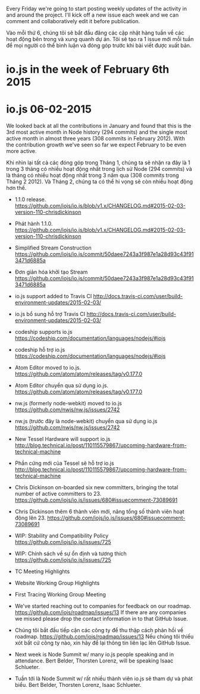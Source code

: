 Every Friday we're going to start posting weekly updates of the activity in and around the project. I'll kick off a new issue each week and we can comment and collaboratively edit it before publication.

Vào mỗi thứ 6, chúng tôi sẽ bắt đầu đăng các cập nhật hàng tuần về các hoạt động bên trong và xung quanh dự án. Tôi sẽ tạo ra 1 issue mới mỗi tuần để mọi người có thể bình luận và đóng góp trước khi bài viết được xuất bản.

# io.js in the week of February 6th 2015

# io.js 06-02-2015

We looked back at all the contributions in January and found that this is the 3rd most active month in Node history (294 commits) and the single most active month in almost three years (308 commits in February 2012). With the contribution growth we've seen so far we expect February to be even more active.

Khi nhìn lại tất cả các đóng góp trong Tháng 1, chúng ta sẽ nhận ra đây là 1 trong 3 tháng có nhiều hoạt động nhất trong lịch sử Node (294 commits) và là tháng có nhiều hoạt động nhất trong 3 năm qua (308 commits trong Tháng 2 2012). Và Tháng 2, chúng ta có thể hi vọng sẽ còn nhiều hoạt động hơn thế.

* 1.1.0 release. https://github.com/iojs/io.js/blob/v1.x/CHANGELOG.md#2015-02-03-version-110-chrisdickinson

* Phát hành 1.1.0. https://github.com/iojs/io.js/blob/v1.x/CHANGELOG.md#2015-02-03-version-110-chrisdickinson

* Simplified Stream Construction https://github.com/iojs/io.js/commit/50daee7243a3f987e1a28d93c43f913471d6885a

* Đơn giản hóa khởi tạo Stream https://github.com/iojs/io.js/commit/50daee7243a3f987e1a28d93c43f913471d6885a

* io.js support added to Travis CI http://docs.travis-ci.com/user/build-environment-updates/2015-02-03/

* io.js bổ sung hỗ trợ Travis CI http://docs.travis-ci.com/user/build-environment-updates/2015-02-03/

* codeship supports io.js https://codeship.com/documentation/languages/nodejs/#iojs

* codeship hỗ trợ io.js https://codeship.com/documentation/languages/nodejs/#iojs

* Atom Editor moved to io.js. https://github.com/atom/atom/releases/tag/v0.177.0

* Atom Editor chuyển qua sử dụng io.js. https://github.com/atom/atom/releases/tag/v0.177.0

* nw.js (formerly node-webkit) moved to io.js https://github.com/nwjs/nw.js/issues/2742

* nw.js (trước đây là node-webkit) chuyển qua sử dụng io.js https://github.com/nwjs/nw.js/issues/2742

* New Tessel Hardware will support io.js http://blog.technical.io/post/110115579867/upcoming-hardware-from-technical-machine

* Phần cứng mới của Tessel sẽ hỗ trợ io.js http://blog.technical.io/post/110115579867/upcoming-hardware-from-technical-machine

* Chris Dickinson on-boarded six new committers, bringing the total number of active committers to 23. https://github.com/iojs/io.js/issues/680#issuecomment-73089691

* Chris Dickinson thêm 6 thành viên mới, nâng tổng số thành viên hoạt động lên 23. https://github.com/iojs/io.js/issues/680#issuecomment-73089691

* WIP: Stability and Compatibility Policy https://github.com/iojs/io.js/issues/725

* WIP: Chính sách về sự ổn định và tương thích https://github.com/iojs/io.js/issues/725

* TC Meeting Highlights

* Website Working Group Highlights

* First Tracing Working Group Meeting

* We've started reaching out to companies for feedback on our roadmap. https://github.com/iojs/roadmap/issues/13 If there are any companies we missed please drop the contact information in to that GitHub Issue.

* Chúng tôi bắt đầu tiếp cận các công ty để thu thập cách phản hồi về roadmap. https://github.com/iojs/roadmap/issues/13 Nếu chúng tôi thiếu xót bất cứ công ty nào, xin hãy để lại thông tin liên lạc lên GitHub Issue.

* Next week is Node Summit w/ many io.js people speaking and in attendance. Bert Belder,  Thorsten Lorenz, will be speaking Isaac Schlueter.

* Tuần tới là Node Summit w/ rất nhiều thành viên io.js sẽ tham dự và phát biểu. Bert Belder, Thorsten Lorenz, Isaac Schlueter.
